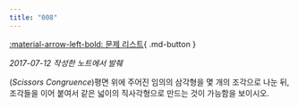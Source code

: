 ```yaml
---
title: "008"
---
```


[:material-arrow-left-bold: 문제 리스트](../index.md){ .md-button }

*2017-07-12 작성한 노트에서 발췌*

(*Scissors Congruence*)평면 위에 주어진 임의의 삼각형을 몇 개의 조각으로 나눈 뒤, 조각들을 이어 붙여서 같은 넓이의 직사각형으로 만드는 것이 가능함을 보이시오.